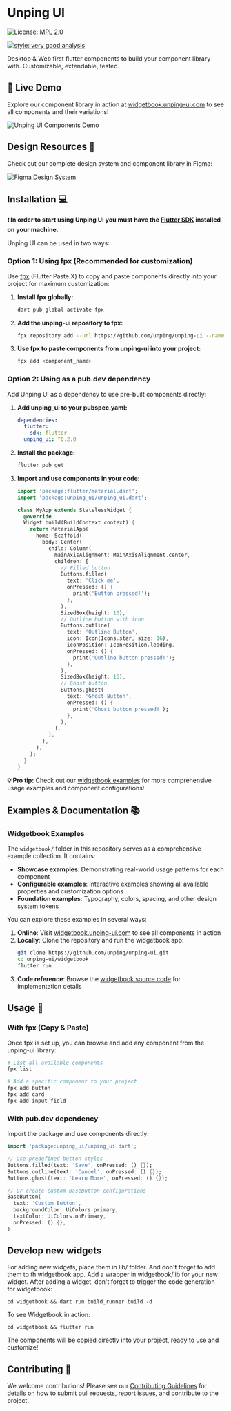 # Unping UI

[![License: MPL 2.0](https://img.shields.io/badge/License-MPL_2.0-brightgreen.svg)](https://opensource.org/licenses/MPL-2.0)

[![style: very good analysis][very_good_analysis_badge]][very_good_analysis_link]

Desktop & Web first flutter components to build your component library with. Customizable, extendable, tested.

## 🌟 Live Demo

Explore our component library in action at [widgetbook.unping-ui.com](https://widgetbook.unping-ui.com) to see all components and their variations!

![Unping UI Components Demo](assets/images/widgetbook-demo.gif)

## Design Resources 🎨

Check out our complete design system and component library in Figma:

[![Figma Design System](https://img.shields.io/badge/Figma-Design%20System-F24E1E?style=for-the-badge&logo=figma&logoColor=white)](https://www.figma.com/community/file/1545817431010952080)

## Installation 💻

**❗ In order to start using Unping Ui you must have the [Flutter SDK][flutter_install_link] installed on your machine.**

Unping UI can be used in two ways:

### Option 1: Using fpx (Recommended for customization)

Use [fpx][fpx_link] (Flutter Paste X) to copy and paste components directly into your project for maximum customization:

1. **Install fpx globally:**
   ```sh
   dart pub global activate fpx
   ```

2. **Add the unping-ui repository to fpx:**
   ```sh
   fpx repository add --url https://github.com/unping/unping-ui --name unping-ui
   ```

3. **Use fpx to paste components from unping-ui into your project:**
   ```sh
   fpx add <component_name>
   ```

### Option 2: Using as a pub.dev dependency

Add Unping UI as a dependency to use pre-built components directly:

1. **Add unping_ui to your pubspec.yaml:**
   ```yaml
   dependencies:
     flutter:
       sdk: flutter
     unping_ui: ^0.2.0
   ```

2. **Install the package:**
   ```sh
   flutter pub get
   ```

3. **Import and use components in your code:**
   ```dart
   import 'package:flutter/material.dart';
   import 'package:unping_ui/unping_ui.dart';

   class MyApp extends StatelessWidget {
     @override
     Widget build(BuildContext context) {
       return MaterialApp(
         home: Scaffold(
           body: Center(
             child: Column(
               mainAxisAlignment: MainAxisAlignment.center,
               children: [
                 // Filled button
                 Buttons.filled(
                   text: 'Click me',
                   onPressed: () {
                     print('Button pressed!');
                   },
                 ),
                 SizedBox(height: 16),
                 // Outline button with icon
                 Buttons.outline(
                   text: 'Outline Button',
                   icon: Icon(Icons.star, size: 16),
                   iconPosition: IconPosition.leading,
                   onPressed: () {
                     print('Outline button pressed!');
                   },
                 ),
                 SizedBox(height: 16),
                 // Ghost button
                 Buttons.ghost(
                   text: 'Ghost Button',
                   onPressed: () {
                     print('Ghost button pressed!');
                   },
                 ),
               ],
             ),
           ),
         ),
       );
     }
   }
   ```

**💡 Pro tip:** Check out our [widgetbook examples](https://github.com/unping/unping-ui/tree/main/widgetbook) for more comprehensive usage examples and component configurations!

## Examples & Documentation 📚

### Widgetbook Examples
The `widgetbook/` folder in this repository serves as a comprehensive example collection. It contains:

- **Showcase examples**: Demonstrating real-world usage patterns for each component
- **Configurable examples**: Interactive examples showing all available properties and customization options
- **Foundation examples**: Typography, colors, spacing, and other design system tokens

You can explore these examples in several ways:

1. **Online**: Visit [widgetbook.unping-ui.com](https://widgetbook.unping-ui.com) to see all components in action
2. **Locally**: Clone the repository and run the widgetbook app:
   ```sh
   git clone https://github.com/unping/unping-ui.git
   cd unping-ui/widgetbook
   flutter run
   ```
3. **Code reference**: Browse the [widgetbook source code](https://github.com/unping/unping-ui/tree/main/widgetbook/lib) for implementation details

## Usage 🚀

### With fpx (Copy & Paste)

Once fpx is set up, you can browse and add any component from the unping-ui library:

```sh
# List all available components
fpx list

# Add a specific component to your project
fpx add button
fpx add card
fpx add input_field
```

### With pub.dev dependency

Import the package and use components directly:

```dart
import 'package:unping_ui/unping_ui.dart';

// Use predefined button styles
Buttons.filled(text: 'Save', onPressed: () {});
Buttons.outline(text: 'Cancel', onPressed: () {});
Buttons.ghost(text: 'Learn More', onPressed: () {});

// Or create custom BaseButton configurations
BaseButton(
  text: 'Custom Button',
  backgroundColor: UiColors.primary,
  textColor: UiColors.onPrimary,
  onPressed: () {},
)
```

## Develop new widgets

For adding new widgets, place them in lib/ folder. And don't forget to add them to th widgetbook app. Add a wrapper in widgetbook/lib for your new widget.
After adding a widget, don't forget to trigger the code generation for widgetbook:
```
cd widgetbook && dart run build_runner build -d
```

To see Widgetbook in action:
```
cd widgetbook && flutter run
```

The components will be copied directly into your project, ready to use and customize!

## Contributing 🤝

We welcome contributions! Please see our [Contributing Guidelines](CONTRIBUTING.md) for details on how to submit pull requests, report issues, and contribute to the project.

[flutter_install_link]: https://docs.flutter.dev/get-started/install
[fpx_link]: https://pub.dev/packages/fpx
[license_link]: https://opensource.org/license/mpl-2-0
[very_good_analysis_badge]: https://img.shields.io/badge/style-very_good_analysis-B22C89.svg
[very_good_analysis_link]: https://pub.dev/packages/very_good_analysis
